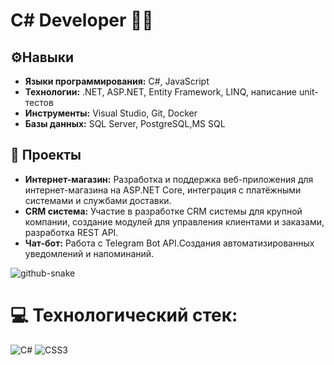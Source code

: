 
<!--<img src="banner_github.png" alt="GitHub Banner" width="100%" />-->
# С# Developer 👨‍💻
## ⚙️Навыки
- **Языки программирования:** C#, JavaScript
- **Технологии:** .NET, ASP.NET, Entity Framework, LINQ, написание unit-тестов
- **Инструменты:** Visual Studio, Git, Docker
- **Базы данных:** SQL Server, PostgreSQL,MS SQL
## 🚀 Проекты
- **Интернет-магазин:** Разработка и поддержка веб-приложения для интернет-магазина на ASP.NET Core, интеграция с платёжными системами и службами доставки.
- **CRM система:** Участие в разработке CRM системы для крупной компании, создание модулей для управления клиентами и заказами, разработка REST API.
- **Чат-бот:** Работа с Telegram Bot API.Создания автоматизированных уведомлений и напоминаний.
<picture>
  <source media="(prefers-color-scheme: dark)" srcset="https://raw.githubusercontent.com/tobiasmeyhoefer/tobiasmeyhoefer/output/github-snake-dark.svg" />
  <source media="(prefers-color-scheme: light)" srcset="https://raw.githubusercontent.com/tobiasmeyhoefer/tobiasmeyhoefer/output/github-snake.svg" />
  <img alt="github-snake" src="https://raw.githubusercontent.com/tobiasmeyhoefer/tobiasmeyhoefer/output/github-snake.svg" />
</picture>

<!-- 🚀 Участвовал в проектах:    
    Разработка веб-сервисов с REST API  
    Создание интерфейсов с Blazor и интеграция сторонних сервисов
🌟 Технические навыки:    
    Написание unit-тестов для проверки кода  
    Основы CI/CD (Git, Docker, начальный опыт с Azure DevOps)-->     
# 💻 Технологический стек:
![C#](https://img.shields.io/badge/c%23-%23239120.svg?style=for-the-badge&logo=csharp&logoColor=white) ![CSS3](https://img.shields.io/badge/css3-%231572B6.svg?style=for-the-badge&logo=css3&logoColor=white) 








